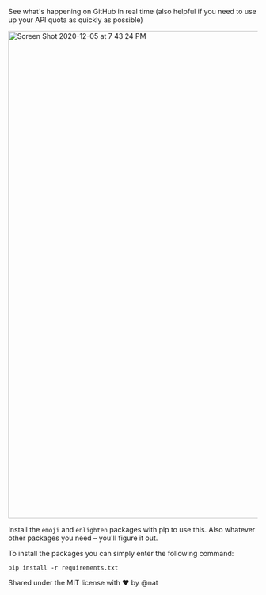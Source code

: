 See what's happening on GitHub in real time (also helpful if you need to use up your API quota as quickly as possible)

<img width="983" alt="Screen Shot 2020-12-05 at 7 43 24 PM" src="https://user-images.githubusercontent.com/56260/101270865-3f033780-3732-11eb-8dcc-97caf7cc58e6.png">

Install the `emoji` and `enlighten` packages with pip to use this. Also whatever other packages you need – you'll figure it out.

To install the packages you can simply enter the following command:
```
pip install -r requirements.txt
```

Shared under the MIT license with :heart: by @nat 
